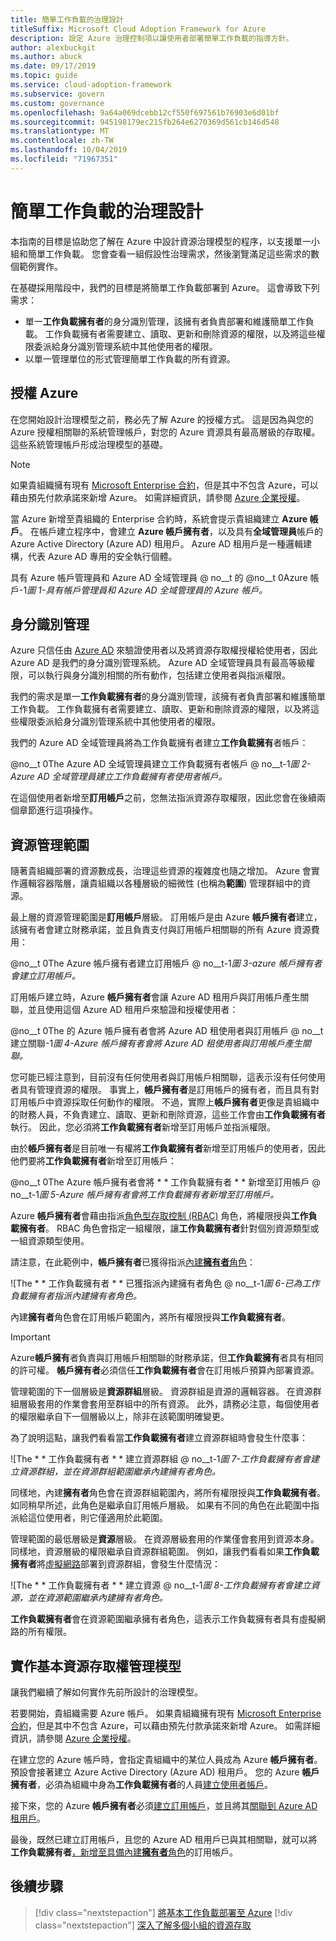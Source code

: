 ```yaml
---
title: 簡單工作負載的治理設計
titleSuffix: Microsoft Cloud Adoption Framework for Azure
description: 設定 Azure 治理控制項以讓使用者部署簡單工作負載的指導方針。
author: alexbuckgit
ms.author: abuck
ms.date: 09/17/2019
ms.topic: guide
ms.service: cloud-adoption-framework
ms.subservice: govern
ms.custom: governance
ms.openlocfilehash: 9a64a069dcebb12cf550f697561b76903e6d01bf
ms.sourcegitcommit: 945198179ec215fb264e6270369d561cb146d548
ms.translationtype: MT
ms.contentlocale: zh-TW
ms.lasthandoff: 10/04/2019
ms.locfileid: "71967351"
---
```

# <a name="governance-design-for-a-simple-workload"></a>簡單工作負載的治理設計

本指南的目標是協助您了解在 Azure 中設計資源治理模型的程序，以支援單一小組和簡單工作負載。 您會查看一組假設性治理需求，然後瀏覽滿足這些需求的數個範例實作。

在基礎採用階段中，我們的目標是將簡單工作負載部署到 Azure。 這會導致下列需求：

- 單一**工作負載擁有者**的身分識別管理，該擁有者負責部署和維護簡單工作負載。 工作負載擁有者需要建立、讀取、更新和刪除資源的權限，以及將這些權限委派給身分識別管理系統中其他使用者的權限。
- 以單一管理單位的形式管理簡單工作負載的所有資源。

## <a name="licensing-azure"></a>授權 Azure

在您開始設計治理模型之前，務必先了解 Azure 的授權方式。 這是因為與您的 Azure 授權相關聯的系統管理帳戶，對您的 Azure 資源具有最高層級的存取權。 這些系統管理帳戶形成治理模型的基礎。

> [!NOTE]
> 如果貴組織擁有現有 [Microsoft Enterprise 合約](https://www.microsoft.com/licensing/licensing-programs/enterprise.aspx)，但是其中不包含 Azure，可以藉由預先付款承諾來新增 Azure。 如需詳細資訊，請參閱 [Azure 企業授權](https://azure.microsoft.com/pricing/enterprise-agreement)。

當 Azure 新增至貴組織的 Enterprise 合約時，系統會提示貴組織建立 **Azure 帳戶**。 在帳戶建立程序中，會建立 **Azure 帳戶擁有者**，以及具有**全域管理員**帳戶的 Azure Active Directory (Azure AD) 租用戶。 Azure AD 租用戶是一種邏輯建構，代表 Azure AD 專用的安全執行個體。

具有 Azure 帳戶管理員和 Azure AD 全域管理員 @ no__t 的 @no__t 0Azure 帳戶-1*圖 1-具有帳戶管理員和 Azure AD 全域管理員的 Azure 帳戶。*

## <a name="identity-management"></a>身分識別管理

Azure 只信任由 [Azure AD](https://docs.microsoft.com/azure/active-directory) 來驗證使用者以及將資源存取權授權給使用者，因此 Azure AD 是我們的身分識別管理系統。 Azure AD 全域管理員具有最高等級權限，可以執行與身分識別相關的所有動作，包括建立使用者與指派權限。

我們的需求是單一**工作負載擁有者**的身分識別管理，該擁有者負責部署和維護簡單工作負載。 工作負載擁有者需要建立、讀取、更新和刪除資源的權限，以及將這些權限委派給身分識別管理系統中其他使用者的權限。

我們的 Azure AD 全域管理員將為工作負載擁有者建立**工作負載擁有**者帳戶：

@no__t 0The Azure AD 全域管理員建立工作負載擁有者帳戶 @ no__t-1*圖 2-Azure AD 全域管理員建立工作負載擁有者使用者帳戶。*

在這個使用者新增至**訂用帳戶**之前，您無法指派資源存取權限，因此您會在後續兩個章節進行這項操作。

## <a name="resource-management-scope"></a>資源管理範圍

隨著貴組織部署的資源數成長，治理這些資源的複雜度也隨之增加。 Azure 會實作邏輯容器階層，讓貴組織以各種層級的細微性 (也稱為**範圍**) 管理群組中的資源。

最上層的資源管理範圍是**訂用帳戶**層級。 訂用帳戶是由 Azure **帳戶擁有者**建立，該擁有者會建立財務承諾，並且負責支付與訂用帳戶相關聯的所有 Azure 資源費用：

@no__t 0The Azure 帳戶擁有者建立訂用帳戶 @ no__t-1*圖 3-azure 帳戶擁有者會建立訂用帳戶。*

訂用帳戶建立時，Azure **帳戶擁有者**會讓 Azure AD 租用戶與訂用帳戶產生關聯，並且使用這個 Azure AD 租用戶來驗證和授權使用者：

@no__t 0The 的 Azure 帳戶擁有者會將 Azure AD 租使用者與訂用帳戶 @ no__t 建立關聯-1*圖 4-Azure 帳戶擁有者會將 Azure AD 租使用者與訂用帳戶產生關聯。*

您可能已經注意到，目前沒有任何使用者與訂用帳戶相關聯，這表示沒有任何使用者具有管理資源的權限。 事實上，**帳戶擁有者**是訂用帳戶的擁有者，而且具有對訂用帳戶中資源採取任何動作的權限。 不過，實際上**帳戶擁有者**更像是貴組織中的財務人員，不負責建立、讀取、更新和刪除資源，這些工作會由**工作負載擁有者**執行。 因此，您必須將**工作負載擁有者**新增至訂用帳戶並指派權限。

由於**帳戶擁有者**是目前唯一有權將**工作負載擁有者**新增至訂用帳戶的使用者，因此他們要將**工作負載擁有者**新增至訂用帳戶：

@no__t 0The Azure 帳戶擁有者會將 * * 工作負載擁有者 * * 新增至訂用帳戶 @ no__t-1*圖 5-Azure 帳戶擁有者會將工作負載擁有者新增至訂用帳戶。*

Azure **帳戶擁有者**會藉由指派[角色型存取控制 (RBAC)](https://docs.microsoft.com/azure/role-based-access-control) 角色，將權限授與**工作負載擁有者**。 RBAC 角色會指定一組權限，讓**工作負載擁有者**針對個別資源類型或一組資源類型使用。

請注意，在此範例中，**帳戶擁有者**已獲得指派[內建**擁有者**角色](https://docs.microsoft.com/azure/role-based-access-control/built-in-roles#owner)：

![The * * 工作負載擁有者 * * 已獲指派內建擁有者角色 @ no__t-1*圖 6-已為工作負載擁有者指派內建擁有者角色。*

內建**擁有者**角色會在訂用帳戶範圍內，將所有權限授與**工作負載擁有者**。

> [!IMPORTANT]
> Azure**帳戶擁有**者負責與訂用帳戶相關聯的財務承諾，但**工作負載擁有**者具有相同的許可權。 **帳戶擁有者**必須信任**工作負載擁有者**會在訂用帳戶預算內部署資源。

管理範圍的下一個層級是**資源群組**層級。 資源群組是資源的邏輯容器。 在資源群組層級套用的作業會套用至群組中的所有資源。 此外，請務必注意，每個使用者的權限繼承自下一個層級以上，除非在該範圍明確變更。

為了說明這點，讓我們看看當**工作負載擁有者**建立資源群組時會發生什麼事：

![The * * 工作負載擁有者 * * 建立資源群組 @ no__t-1*圖 7-工作負載擁有者會建立資源群組，並在資源群組範圍繼承內建擁有者角色。*

同樣地，內建**擁有者**角色會在資源群組範圍內，將所有權限授與**工作負載擁有者**。 如同稍早所述，此角色是繼承自訂用帳戶層級。 如果有不同的角色在此範圍中指派給這位使用者，則它僅適用於此範圍。

管理範圍的最低層級是**資源**層級。 在資源層級套用的作業僅會套用到資源本身。 同樣地，資源層級的權限繼承自資源群組範圍。 例如，讓我們看看如果**工作負載擁有者**將[虛擬網路](https://docs.microsoft.com/azure/virtual-network/virtual-networks-overview)部署到資源群組，會發生什麼情況：

![The * * 工作負載擁有者 * * 建立資源 @ no__t-1*圖 8-工作負載擁有者會建立資源，並在資源範圍繼承內建擁有者角色。*

**工作負載擁有者**會在資源範圍繼承擁有者角色，這表示工作負載擁有者具有虛擬網路的所有權限。

## <a name="implementing-the-basic-resource-access-management-model"></a>實作基本資源存取權管理模型

讓我們繼續了解如何實作先前所設計的治理模型。

若要開始，貴組織需要 Azure 帳戶。 如果貴組織擁有現有 [Microsoft Enterprise 合約](https://www.microsoft.com/licensing/licensing-programs/enterprise.aspx)，但是其中不包含 Azure，可以藉由預先付款承諾來新增 Azure。 如需詳細資訊，請參閱 [Azure 企業授權](https://azure.microsoft.com/pricing/enterprise-agreement)。

在建立您的 Azure 帳戶時，會指定貴組織中的某位人員成為 Azure **帳戶擁有者**。 預設會接著建立 Azure Active Directory (Azure AD) 租用戶。 您的 Azure **帳戶擁有者**，必須為組織中身為**工作負載擁有者**的人員[建立使用者帳戶](https://docs.microsoft.com/azure/active-directory/add-users-azure-active-directory)。

接下來，您的 Azure **帳戶擁有者**必須[建立訂用帳戶](https://docs.microsoft.com/partner-center/create-a-new-subscription)，並且將其[關聯到 Azure AD 租用戶](https://docs.microsoft.com/azure/active-directory/fundamentals/active-directory-how-subscriptions-associated-directory)。

最後，既然已建立訂用帳戶，且您的 Azure AD 租用戶已與其相關聯，就可以將**工作負載擁有者**[，新增至具備內建**擁有者**角色](https://docs.microsoft.com/azure/billing/billing-add-change-azure-subscription-administrator#to-assign-a-user-as-an-administrator)的訂用帳戶。

## <a name="next-steps"></a>後續步驟

> [!div class="nextstepaction"]
> [將基本工作負載部署至 Azure](../../infrastructure/virtual-machines/basic-workload.md)
> [!div class="nextstepaction"]
> [深入了解多個小組的資源存取](./governance-multiple-teams.md)
